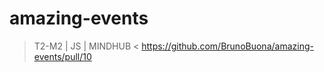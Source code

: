 # amazing-events
> T2-M2 |  JS | MINDHUB &lt;
> https://github.com/BrunoBuona/amazing-events/pull/10
